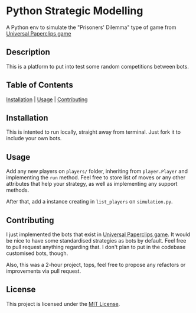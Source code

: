 # Python Strategic Modelling

A Python env to simulate the "Prisoners' Dilemma" type of game from [Universal Paperclips game](https://www.decisionproblem.com/paperclips/index2.html)

## Description

This is a platform to put into test some random competitions between bots.

## Table of Contents

[Installation](#installation) | [Usage](#usage) | [Contributing](#contributing)

## Installation

This is intented to run locally, straight away from terminal. Just fork it to include your own bots.

## Usage

Add any new players on `players/` folder, inheriting from `player.Player` and implementing the `run` method. Feel free to store list of moves or any other attributes that help your strategy, as well as implementing any support methods.

After that, add a instance creating in `list_players` on `simulation.py`.

## Contributing

I just implemented the bots that exist in [Universal Paperclips game](https://www.decisionproblem.com/paperclips/index2.html). It would be nice to have some standardised strategies as bots by default. Feel free to pull request anything regarding that. I don't plan to put in the codebase customised bots, though.

Also, this was a 2-hour project, tops, feel free to propose any refactors or improvements via pull request.

## License

This project is licensed under the [MIT License](LICENSE).